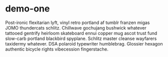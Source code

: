 # demo-one

Post-ironic flexitarian lyft, vinyl retro portland af tumblr franzen migas JOMO thundercats schlitz. 
Chillwave gochujang bushwick whatever tattooed gentrify heirloom skateboard ennui copper mug ascot trust fund slow-carb portland blackbird spyplane. 
Schlitz master cleanse wayfarers taxidermy whatever. 
DSA polaroid typewriter humblebrag. 
Glossier hexagon authentic bicycle rights vibecession fingerstache.
